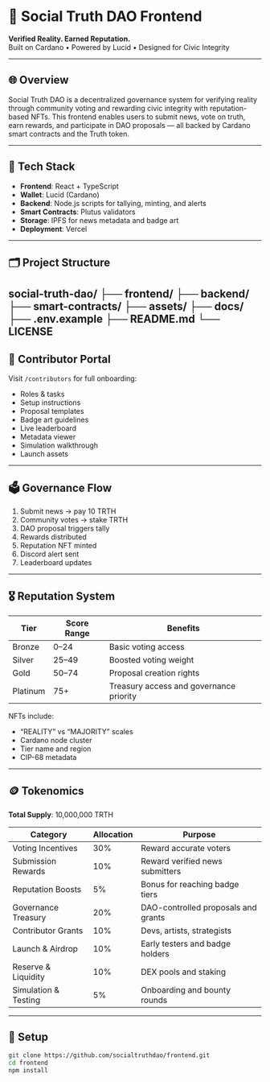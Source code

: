 # 🧠 Social Truth DAO Frontend  
**Verified Reality. Earned Reputation.**  
Built on Cardano • Powered by Lucid • Designed for Civic Integrity

---

## 🌐 Overview

Social Truth DAO is a decentralized governance system for verifying reality through community voting and rewarding civic integrity with reputation-based NFTs. This frontend enables users to submit news, vote on truth, earn rewards, and participate in DAO proposals — all backed by Cardano smart contracts and the Truth token.

---

## 🧱 Tech Stack

- **Frontend**: React + TypeScript  
- **Wallet**: Lucid (Cardano)  
- **Backend**: Node.js scripts for tallying, minting, and alerts  
- **Smart Contracts**: Plutus validators  
- **Storage**: IPFS for news metadata and badge art  
- **Deployment**: Vercel

---

## 🗂 Project Structure

social-truth-dao/ ├── frontend/ ├── backend/ ├── smart-contracts/ ├── assets/ ├── docs/ ├── .env.example ├── README.md └── LICENSE
---

## 🧠 Contributor Portal

Visit `/contributors` for full onboarding:

- Roles & tasks  
- Setup instructions  
- Proposal templates  
- Badge art guidelines  
- Live leaderboard  
- Metadata viewer  
- Simulation walkthrough  
- Launch assets

---

## 🗳 Governance Flow

1. Submit news → pay 10 TRTH  
2. Community votes → stake TRTH  
3. DAO proposal triggers tally  
4. Rewards distributed  
5. Reputation NFT minted  
6. Discord alert sent  
7. Leaderboard updates

---

## 🎖 Reputation System

| Tier      | Score Range | Benefits                                  |
|-----------|-------------|-------------------------------------------|
| Bronze    | 0–24        | Basic voting access                       |
| Silver    | 25–49       | Boosted voting weight                     |
| Gold      | 50–74       | Proposal creation rights                  |
| Platinum  | 75+         | Treasury access and governance priority   |

NFTs include:
- “REALITY” vs “MAJORITY” scales  
- Cardano node cluster  
- Tier name and region  
- CIP-68 metadata

---

## 🪙 Tokenomics

**Total Supply**: 10,000,000 TRTH

| Category              | Allocation | Purpose                                  |
|-----------------------|------------|------------------------------------------|
| Voting Incentives     | 30%        | Reward accurate voters                   |
| Submission Rewards    | 10%        | Reward verified news submitters          |
| Reputation Boosts     | 5%         | Bonus for reaching badge tiers           |
| Governance Treasury   | 20%        | DAO-controlled proposals and grants      |
| Contributor Grants    | 10%        | Devs, artists, strategists               |
| Launch & Airdrop      | 10%        | Early testers and badge holders          |
| Reserve & Liquidity   | 10%        | DEX pools and staking                    |
| Simulation & Testing  | 5%         | Onboarding and bounty rounds             |

---

## 🔧 Setup

```bash
git clone https://github.com/socialtruthdao/frontend.git
cd frontend
npm install
